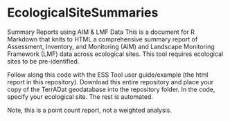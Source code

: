 # EcologicalSiteSummaries
Summary Reports using AIM & LMF Data
This is a document for R Markdown that knits to HTML a comprehensive summary report of Assessment, Inventory, and Monitoring (AIM) and Landscape Monitoring Framework (LMF) data across ecological sites. This tool requires ecological sites to be pre-identified. 

Follow along this code with the ESS Tool user guide/example (the html report in this repository). 
Download this entire repository and place your copy of the TerrADat geodatabase into the repository folder. 
In the code, specify your ecological site. 
The rest is automated. 

Note, this is a point count report, not a weighted analysis.  
